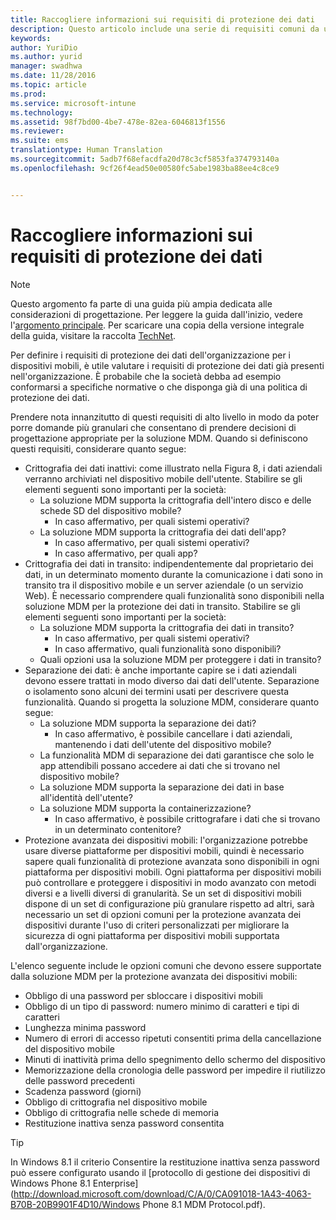 ```yaml
---
title: Raccogliere informazioni sui requisiti di protezione dei dati
description: Questo articolo include una serie di requisiti comuni da usare per la protezione dei dati in uno scenario di gestione di dispositivi mobili (MDM).
keywords: 
author: YuriDio
ms.author: yurid
manager: swadhwa
ms.date: 11/28/2016
ms.topic: article
ms.prod: 
ms.service: microsoft-intune
ms.technology: 
ms.assetid: 98f7bd00-4be7-478e-82ea-6046813f1556
ms.reviewer: 
ms.suite: ems
translationtype: Human Translation
ms.sourcegitcommit: 5adb7f68efacdfa20d78c3cf5853fa374793140a
ms.openlocfilehash: 9cf26f4ead50e00580fc5abe1983ba88ee4c8ce9


---
```


# <a name="gather-your-data-protection-requirements"></a>Raccogliere informazioni sui requisiti di protezione dei dati

>[!NOTE]
>Questo argomento fa parte di una guida più ampia dedicata alle considerazioni di progettazione. Per leggere la guida dall'inizio, vedere l'[argomento principale](mdm-design-considerations-guide.md). Per scaricare una copia della versione integrale della guida, visitare la raccolta [TechNet](https://gallery.technet.microsoft.com/Mobile-Device-Management-7d401582).

Per definire i requisiti di protezione dei dati dell'organizzazione per i dispositivi mobili, è utile valutare i requisiti di protezione dei dati già presenti nell'organizzazione. È probabile che la società debba ad esempio conformarsi a specifiche normative o che disponga già di una politica di protezione dei dati.

Prendere nota innanzitutto di questi requisiti di alto livello in modo da poter porre domande più granulari che consentano di prendere decisioni di progettazione appropriate per la soluzione MDM.  Quando si definiscono questi requisiti, considerare quanto segue:

- Crittografia dei dati inattivi: come illustrato nella Figura 8, i dati aziendali verranno archiviati nel dispositivo mobile dell'utente. Stabilire se gli elementi seguenti sono importanti per la società:
    - La soluzione MDM supporta la crittografia dell'intero disco e delle schede SD del dispositivo mobile?
        - In caso affermativo, per quali sistemi operativi?
    - La soluzione MDM supporta la crittografia dei dati dell'app?
        - In caso affermativo, per quali sistemi operativi?
        - In caso affermativo, per quali app?
- Crittografia dei dati in transito: indipendentemente dal proprietario dei dati, in un determinato momento durante la comunicazione i dati sono in transito tra il dispositivo mobile e un server aziendale (o un servizio Web). È necessario comprendere quali funzionalità sono disponibili nella soluzione MDM per la protezione dei dati in transito. Stabilire se gli elementi seguenti sono importanti per la società:
    - La soluzione MDM supporta la crittografia dei dati in transito?
        - In caso affermativo, per quali sistemi operativi?
        - In caso affermativo, quali funzionalità sono disponibili?
    - Quali opzioni usa la soluzione MDM per proteggere i dati in transito?
- Separazione dei dati: è anche importante capire se i dati aziendali devono essere trattati in modo diverso dai dati dell'utente. Separazione o isolamento sono alcuni dei termini usati per descrivere questa funzionalità. Quando si progetta la soluzione MDM, considerare quanto segue:
    - La soluzione MDM supporta la separazione dei dati?
        - In caso affermativo, è possibile cancellare i dati aziendali, mantenendo i dati dell'utente del dispositivo mobile?
    - La funzionalità MDM di separazione dei dati garantisce che solo le app attendibili possano accedere ai dati che si trovano nel dispositivo mobile?
    - La soluzione MDM supporta la separazione dei dati in base all'identità dell'utente?
    - La soluzione MDM supporta la containerizzazione?
        - In caso affermativo, è possibile crittografare i dati che si trovano in un determinato contenitore?
- Protezione avanzata dei dispositivi mobili: l'organizzazione potrebbe usare diverse piattaforme per dispositivi mobili, quindi è necessario sapere quali funzionalità di protezione avanzata sono disponibili in ogni piattaforma per dispositivi mobili. Ogni piattaforma per dispositivi mobili può controllare e proteggere i dispositivi in modo avanzato con metodi diversi e a livelli diversi di granularità. Se un set di dispositivi mobili dispone di un set di configurazione più granulare rispetto ad altri, sarà necessario un set di opzioni comuni per la protezione avanzata dei dispositivi durante l'uso di criteri personalizzati per migliorare la sicurezza di ogni piattaforma per dispositivi mobili supportata dall'organizzazione.

L'elenco seguente include le opzioni comuni che devono essere supportate dalla soluzione MDM per la protezione avanzata dei dispositivi mobili:

- Obbligo di una password per sbloccare i dispositivi mobili
- Obbligo di un tipo di password: numero minimo di caratteri e tipi di caratteri
- Lunghezza minima password
- Numero di errori di accesso ripetuti consentiti prima della cancellazione del dispositivo mobile
- Minuti di inattività prima dello spegnimento dello schermo del dispositivo
- Memorizzazione della cronologia delle password per impedire il riutilizzo delle password precedenti
- Scadenza password (giorni)
- Obbligo di crittografia nel dispositivo mobile
- Obbligo di crittografia nelle schede di memoria
- Restituzione inattiva senza password consentita

>[!TIP]
> In Windows 8.1 il criterio Consentire la restituzione inattiva senza password può essere configurato usando il [protocollo di gestione dei dispositivi di Windows Phone 8.1 Enterprise](http://download.microsoft.com/download/C/A/0/CA091018-1A43-4063-B70B-20B9901F4D10/Windows Phone 8.1 MDM Protocol.pdf).



<!--HONumber=Nov16_HO4-->


